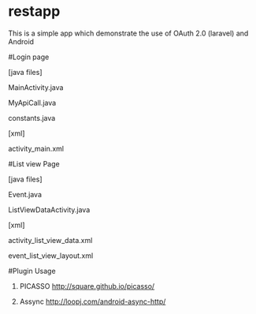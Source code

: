 # restapp


This is a simple app which demonstrate the use of OAuth 2.0 (laravel) and  Android

#Login page

[java files]

MainActivity.java

MyApiCall.java

constants.java

[xml]

activity_main.xml

#List view Page


[java files]

Event.java

ListViewDataActivity.java

[xml]


activity_list_view_data.xml

event_list_view_layout.xml


#Plugin Usage


1. PICASSO  http://square.github.io/picasso/

2. Assync  http://loopj.com/android-async-http/

